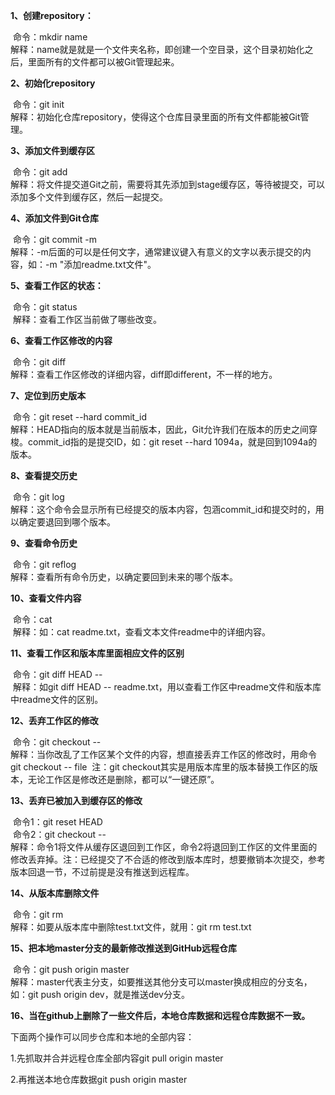 **1、创建repository：**

​	命令：mkdir  name<br>
​	解释：name就是就是一个文件夹名称，即创建一个空目录，这个目录初始化之后，里面所有的文件都可以被Git管理起来。
​	

**2、初始化repository**

​	命令：git init<br>
​	解释：初始化仓库repository，使得这个仓库目录里面的所有文件都能被Git管理。
​	

**3、添加文件到缓存区**

​	命令：git add <file><br>
​	解释：将文件提交道Git之前，需要将其先添加到stage缓存区，等待被提交，可以添加多个文件到缓存区，然后一起提交。
​	

**4、添加文件到Git仓库**

​	命令：git commit -m <message><br>
​	解释：-m后面的<message>可以是任何文字，通常建议键入有意义的文字以表示提交的内容，如：-m "添加readme.txt文件"。
​	

**5、查看工作区的状态：**

​	命令：git status<br>
​	解释：查看工作区当前做了哪些改变。
​	

**6、查看工作区修改的内容**

​	命令：git diff<br>
​	解释：查看工作区修改的详细内容，diff即different，不一样的地方。
​	

**7、定位到历史版本**

​	命令：git reset --hard commit_id<br>
​	解释：HEAD指向的版本就是当前版本，因此，Git允许我们在版本的历史之间穿梭。commit_id指的是提交ID，
​	如：git reset --hard 1094a，就是回到1094a的版本。
​	

**8、查看提交历史**

​	命令：git log<br>
​	解释：这个命令会显示所有已经提交的版本内容，包涵commit_id和提交时的<message>，用以确定要退回到哪个版本。
​	

**9、查看命令历史**

​	命令：git reflog<br>
​	解释：查看所有命令历史，以确定要回到未来的哪个版本。
​	

**10、查看文件内容**

​	命令：cat <file><br>
​	解释：如：cat readme.txt，查看文本文件readme中的详细内容。
​	

**11、查看工作区和版本库里面相应文件的区别**

​	命令：git diff HEAD -- <file><br>
​	解释：如git diff HEAD -- readme.txt，用以查看工作区中readme文件和版本库中readme文件的区别。
​	

**12、丢弃工作区的修改**

​	命令：git checkout -- <file><br>
​	解释：当你改乱了工作区某个文件的内容，想直接丢弃工作区的修改时，用命令git checkout -- file
​	注：git checkout其实是用版本库里的版本替换工作区的版本，无论工作区是修改还是删除，都可以“一键还原”。
​	

**13、丢弃已被加入到缓存区的修改**

​	命令1：git reset HEAD <file><br>
​	命令2：git checkout -- <fiel><br>
​	解释：命令1将文件从缓存区退回到工作区，命令2将退回到工作区的文件里面的修改丢弃掉。
​	注：已经提交了不合适的修改到版本库时，想要撤销本次提交，参考版本回退一节，不过前提是没有推送到远程库。
​	

**14、从版本库删除文件**

​	命令：git rm <file><br>
​	解释：如要从版本库中删除test.txt文件，就用：git rm test.txt
​	

**15、把本地master分支的最新修改推送到GitHub远程仓库**

​	命令：git push origin master<br>
​	解释：master代表主分支，如要推送其他分支可以master换成相应的分支名，如：git push origin dev，就是推送dev分支。

**16、当在github上删除了一些文件后，本地仓库数据和远程仓库数据不一致。**

下面两个操作可以同步仓库和本地的全部内容：

1.先抓取并合并远程仓库全部内容git pull origin master

2.再推送本地仓库数据git push origin master

